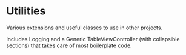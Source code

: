 # Utilities

Various extensions and useful classes to use in other projects.

Includes Logging and a Generic TableViewController (with collapsible sections) that takes care of most boilerplate code.
